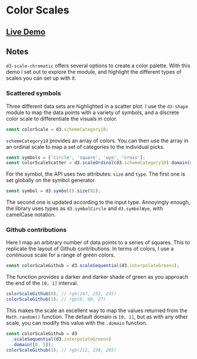 # Color Scales

## [Live Demo](https://codepen.io/borntofrappe/pen/yLYJpKq)

## Notes

`d3-scale-chromatic` offers several options to create a color palette. With this demo I set out to explore the module, and highlight the different types of scales you can set up with it.

### Scattered symbols

Three different data sets are highlighted in a scatter plot. I use the `d3-shape` module to map the data points with a variety of symbols, and a discrete color scale to differentiate the visuals in color.

```js
const colorScale = d3.schemeCategory10;
```

`schemeCategory10` provides an array of colors. You can then use the array in an ordinal scale to map a set of categories to the individual picks.

```js
const symbols = ['circle', 'square', 'wye', 'cross'];
const colorScaleScatter = d3.scaleOrdinal(d3.schemeCategory10).domain(symbols);
```

For the symbol, the API uses two attributes: `size` and `type`. The first one is set globally on the symbol generator.

```js
const symbol = d3.symbol().size(82);
```

The second one is updated according to the input type. Annoyingly enough, the library uses types as `d3.symbolCircle` and `d3.symbolWye`, with camelCase notation.

### Github contributions

Here I map an arbitrary number of data points to a series of squares. This to replicate the layout of Github contributions. In terms of colors, I use a _continuous_ scale for a range of green colors.

```js
const colorScaleGithub = d3.scaleSequential(d3.interpolateGreens);
```

The function provides a darker and darker shade of green as you approach the end of the `[0, 1]` interval.

```js
colorScaleGithub(0); // rgb(247, 252, 245)
colorScaleGithub(1); // rgb(0, 68, 27)
```

This makes the scale an excellent way to map the values returned from the `Math.random()` function. The default domain is `[0, 1]`, but as with any other scale, you can modify this value with the `.domain` function.

```js
const colorScaleGithub = d3
  .scaleSequential(d3.interpolateGreens)
  .domain([0, 5]);
colorScaleGithub(1); // rgb(211, 238, 205)
```
